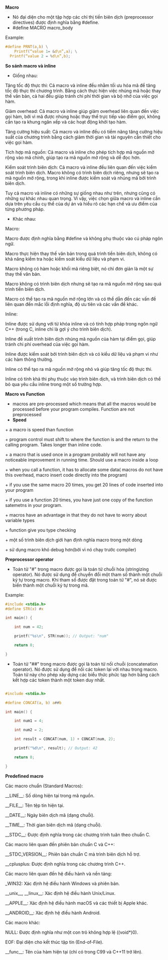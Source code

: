 ﻿**Macro**

- Nó đại diện cho một tập hợp các chỉ thị tiền biên dịch (preprocessor directives) được định nghĩa bằng #define.
- #define MACRO macro\_body

Example:
```c
#define PRNT(a,b) \
	Printf(“value 1= &d\n”,a); \
  Printf(“value 2 = %d\n”,b);
```
**So sánh macro và inline**

- Giống nhau:

Tăng tốc độ thực thi: Cả macro và inline đều nhằm tối ưu hóa mã để tăng tốc độ thực thi chương trình. Bằng cách thực hiện việc nhúng mã hoặc thay thế văn bản, cả hai đều giúp tránh chi phí thời gian và bộ nhớ của việc gọi hàm.

Giảm overhead: Cả macro và inline giúp giảm overhead liên quan đến việc gọi hàm, bởi vì mã được nhúng hoặc thay thế trực tiếp vào điểm gọi, không cần tạo ra khung ngăn xếp và các hoạt động khởi tạo hàm.

Tăng cường hiệu suất: Cả macro và inline đều có tiềm năng tăng cường hiệu suất của chương trình bằng cách giảm thời gian và tài nguyên cần thiết cho việc gọi hàm.

Tích hợp mã nguồn: Cả macro và inline cho phép tích hợp mã nguồn mở rộng vào mã chính, giúp tạo ra mã nguồn mở rộng và dễ đọc hơn.

Kiểm soát trình biên dịch: Cả macro và inline đều liên quan đến việc kiểm soát trình biên dịch. Macro không có trình biên dịch riêng, nhưng sẽ tạo ra mã nguồn mở rộng, trong khi inline được kiểm soát và nhúng mã bởi trình biên dịch.

Tuy cả macro và inline có những sự giống nhau như trên, nhưng cũng có những sự khác nhau quan trọng. Vì vậy, việc chọn giữa macro và inline cần dựa trên yêu cầu cụ thể của dự án và hiểu rõ các hạn chế và ưu điểm của từng phương pháp.

- Khác nhau: 

Macro:

Macro được định nghĩa bằng #define và không phụ thuộc vào cú pháp ngôn ngữ.

Macro thực hiện thay thế văn bản trong quá trình tiền biên dịch, không có khả năng kiểm tra hoặc kiểm soát kiểu dữ liệu và phạm vi.

Macro không có hàm hoặc khối mã riêng biệt, nó chỉ đơn giản là một sự thay thế văn bản.

Macro không có trình biên dịch nhưng sẽ tạo ra mã nguồn mở rộng sau quá trình tiền biên dịch.

Macro có thể tạo ra mã nguồn mở rộng lớn và có thể dẫn đến các vấn đề liên quan đến mắc lỗi định nghĩa, độ ưu tiên và các vấn đề khác.

Inline:

Inline được sử dụng với từ khóa inline và có tính hợp pháp trong ngôn ngữ C++ (trong C, inline chỉ là gợi ý cho trình biên dịch).

Inline đề xuất trình biên dịch nhúng mã nguồn của hàm tại điểm gọi, giúp tránh chi phí overhead của việc gọi hàm.

Inline được kiểm soát bởi trình biên dịch và có kiểu dữ liệu và phạm vi như các hàm thông thường.

Inline có thể tạo ra mã nguồn mở rộng nhỏ và giúp tăng tốc độ thực thi.

Inline có tính khả thi phụ thuộc vào trình biên dịch, và trình biên dịch có thể bỏ qua yêu cầu inline trong một số trường hợp.

**Macro vs Function**

- macros are pre-processed which means that all the macros would be processed before your program compiles. Function are not preprocessed
- **Speed** 

\+ a macro is speed than function

\+ program control must shift to where the function is and the return to the calling program. Takes longer than inline code.

\+ a macro that is used once in a program probably will not have any noticeable improvement in running time. Should use a macro inside a loop

\+ when you call a function, it has to allocate some data( macros do not have this overhead, macro insert code directly into the program)

\+ if you use the same macro 20 times, you get 20 lines of code inserted into your program

\+ if you use a function 20 times, you have just one copy of the function satemetns in your program. 

\+ macros have an advantage in that they do not have to worry about variable types

\+ function give you type checking

\+ một số trình biên dịch giới hạn định nghĩa macro trong một dòng

\+ sử dụng macro khó debug hơn(bời vì nó chạy trước compiler)

**Preprocessor operator**

- Toán tử "#" trong macro được gọi là toán tử chuỗi hóa (stringizing operator). Nó được sử dụng để chuyển đổi một tham số thành một chuỗi ký tự trong macro. Khi tham số được đặt trong toán tử "#", nó sẽ được biến thành một chuỗi ký tự trong mã.

Example: 

```c
#include <stdio.h>
#define STR(x) #x

int main() {

    int num = 42;

    printf("%s\n", STR(num)); // Output: "num"

    return 0;

}
```
- Toán tử "##" trong macro được gọi là toán tử nối chuỗi (concatenation operator). Nó được sử dụng để nối các token lại với nhau trong macro. Toán tử này cho phép xây dựng các biểu thức phức tạp hơn bằng cách kết hợp các token thành một token duy nhất.

```c

#include <stdio.h>

#define CONCAT(a, b) a##b

int main() {

    int num1 = 4;

    int num2 = 2;

    int result = CONCAT(num, 1) + CONCAT(num, 2);

    printf("%d\n", result); // Output: 42

    return 0;

}
```
**Predefined macro**

Các macro chuẩn (Standard Macros):

\_\_LINE\_\_: Số dòng hiện tại trong mã nguồn.

\_\_FILE\_\_: Tên tệp tin hiện tại.

\_\_DATE\_\_: Ngày biên dịch mã (dạng chuỗi).

\_\_TIME\_\_: Thời gian biên dịch mã (dạng chuỗi).

\_\_STDC\_\_: Được định nghĩa trong các chương trình tuân theo chuẩn C.

Các macro liên quan đến phiên bản chuẩn C và C++:

\_\_STDC\_VERSION\_\_: Phiên bản chuẩn C mà trình biên dịch hỗ trợ.

\_\_cplusplus: Được định nghĩa trong các chương trình C++.

Các macro liên quan đến hệ điều hành và nền tảng:

\_WIN32: Xác định hệ điều hành Windows và phiên bản.

\_\_unix\_\_, \_\_linux\_\_: Xác định hệ điều hành Unix/Linux.

\_\_APPLE\_\_: Xác định hệ điều hành macOS và các thiết bị Apple khác.

\_\_ANDROID\_\_: Xác định hệ điều hành Android.

Các macro khác:

NULL: Được định nghĩa như một con trỏ không hợp lệ ((void\*)0).

EOF: Đại diện cho kết thúc tập tin (End-of-File).

\_\_func\_\_: Tên của hàm hiện tại (chỉ có trong C99 và C++11 trở lên).







